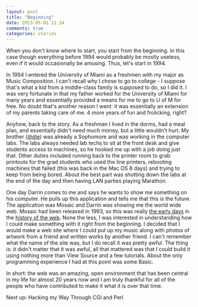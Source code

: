 ```yaml
---
layout: post
title: "Beginning"
date: 2013-05-01 11:24
comments: true
categories: stories
---
```

When you don't know where to start, you start from the beginning. In this case though everything before 1994 would probably be mostly useless, even if it would occasionally be amusing. Thus, let's start in 1994.

In 1994 I entered the University of Miami as a freshmen with my major as Music Composition. I can't recall why I chose to go to college - I suppose that's what a kid from a middle-class family is supposed to do, so I did it. I was very fortunate in that my father worked for the University of Miami for many years and essentially provided a means for me to go to U of M for free. No doubt that's another reason I went: it was essentially an extension of my parents taking care of me. 4 more years of fun and frolicking, right?

Anyhow, back to the story. As a freshman I lived in the dorms, had a meal plan, and essentially didn't need much money, but a little wouldn't hurt. My brother ([@dje](http://dje.io)) was already a Sophomore and was working in the computer labs. The labs always needed lab techs to sit at the front desk and give students access to machines, so he hooked me up with a job doing just that. Other duties included running back to the printer room to grab printouts for the grad students who used the line printers, rebooting machines that failed (this was back in the Mac OS 8 days) and trying to keep from being bored. About the best part was shutting down the labs at the end of the day and then having LAN parties playing Marathon.

One day Darrin comes to me and says he wants to show me something on his computer. He pulls up this application and tells me that this is the future. The application was Mosaic and Darrin was showing me the world wide web. Mosaic had been released in 1993, so this was really [the early days](http://info.cern.ch/) in the [history of the web](http://en.wikipedia.org/wiki/World_Wide_Web). None the less, I was interested in understanding how I could make something with it right from the beginning. I decided that I would make a web site where I could put up my music along with photos of artwork from a friend and written works by another friend. I can't remember what the name of the site was, but I do recall it was pretty awful. The thing is: it didn't matter that it was awful, all that mattered was that I could build it using nothing more than View Source and a few tutorials. About the only programming experience I had at this point was some Basic.

In short: the web was an amazing, open environment that has been central in my life for almost 20 years now and I am truly thankful for all of the people who have contributed to make it what it is over that time.

Next up: Hacking my Way Through CGI and Perl
